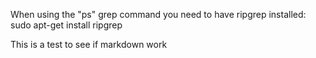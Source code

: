 When using the "<leader>ps" grep command you need to have ripgrep installed:
sudo apt-get install ripgrep

This is a test to see if markdown work
